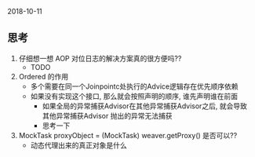 2018-10-11

## 思考
1. 仔细想一想 AOP 对位日志的解决方案真的很方便吗??
    - TODO
2. Ordered 的作用 
   - 多个需要在同一个Joinpointc处执行的Advice逻辑存在优先顺序依赖
   - 如果没有实现这个接口, 那么就会按照声明的顺序, 谁先声明谁在前面
       - 如果全局的异常捕获Advisor在其他异常捕获Advisor之后, 就会导致 其他异常捕获Advisor 抛出的异常无法捕获
       - 思考一下 
3. MockTask proxyObject = (MockTask) weaver.getProxy() 是否可以??
    - 动态代理出来的真正对象是什么